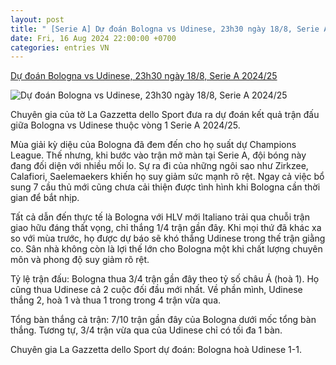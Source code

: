 ```yaml
---
layout: post
title: " [Serie A] Dự đoán Bologna vs Udinese, 23h30 ngày 18/8, Serie A 2024/25"
date: Fri, 16 Aug 2024 22:00:00 +0700
categories: entries VN
---
```

[Dự đoán Bologna vs Udinese, 23h30 ngày 18/8, Serie A 2024/25](https://webthethao.vn/bong-da-italia/du-doan-bologna-vs-udinese-23h30-ngay-188-serie-a-202425-sDENT0CIg.htm)

![Dự đoán Bologna vs Udinese, 23h30 ngày 18/8, Serie A 2024/25](https://cdnmedia.webthethao.vn/thumb/720-405/uploads/2024-08-16/bologna-udinese.jpg)

Chuyên gia của tờ La Gazzetta dello Sport đưa ra dự đoán kết quả trận đấu giữa Bologna vs Udinese thuộc vòng 1 Serie A 2024/25.

Mùa giải kỳ diệu của Bologna đã đem đến cho họ suất dự Champions League. Thế nhưng, khi bước vào trận mở màn tại Serie A, đội bóng này đang đối diện với nhiều mối lo. Sự ra đi của những ngôi sao như Zirkzee, Calafiori, Saelemaekers khiến họ suy giảm sức mạnh rõ rệt. Ngay cả việc bổ sung 7 cầu thủ mới cũng chưa cải thiện được tình hình khi Bologna cần thời gian để bắt nhịp.

Tất cả dẫn đến thực tế là Bologna với HLV mới Italiano trải qua chuỗi trận giao hữu đáng thất vọng, chỉ thắng 1/4 trận gần đây. Khi mọi thứ đã khác xa so với mùa trước, họ được dự báo sẽ khó thắng Udinese trong thế trận giằng co. Sân nhà không còn là lợi thế lớn cho Bologna một khi chất lượng chuyên môn và phong độ suy giảm rõ rệt.

Tỷ lệ trận đấu: Bologna thua 3/4 trận gần đây theo tỷ số châu Á (hoà 1). Họ cũng thua Udinese cả 2 cuộc đối đầu mới nhất. Về phần mình, Udinese thắng 2, hoà 1 và thua 1 trong trong 4 trận vừa qua.

Tổng bàn thắng cả trận: 7/10 trận gần đây của Bologna dưới mốc tổng bàn thắng. Tương tự, 3/4 trận vừa qua của Udinese chỉ có tối đa 1 bàn.

Chuyên gia La Gazzetta dello Sport dự đoán: Bologna hoà Udinese 1-1.

